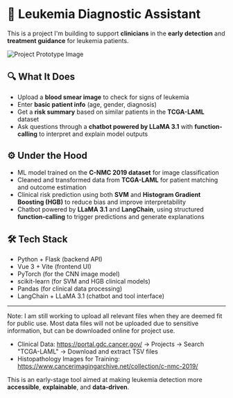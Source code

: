 # 🧠 Leukemia Diagnostic Assistant

This is a project I'm building to support **clinicians** in the **early detection** and **treatment guidance** for leukemia patients.


![Project Prototype Image](https://github.com/user-attachments/assets/6264eaa1-524a-4191-a29c-f4b700d61d7e)


## 🔍 What It Does

- Upload a **blood smear image** to check for signs of leukemia  
- Enter **basic patient info** (age, gender, diagnosis)  
- Get a **risk summary** based on similar patients in the **TCGA-LAML** dataset  
- Ask questions through a **chatbot powered by LLaMA 3.1** with **function-calling** to interpret and explain model outputs  

## ⚙️ Under the Hood

- ML model trained on the **C-NMC 2019 dataset** for image classification  
- Cleaned and transformed data from **TCGA-LAML** for patient matching and outcome estimation  
- Clinical risk prediction using both **SVM** and **Histogram Gradient Boosting (HGB)** to reduce bias and improve interpretability  
- Chatbot powered by **LLaMA 3.1** and **LangChain**, using structured **function-calling** to trigger predictions and generate explanations  

## 🛠️ Tech Stack

- Python + Flask (backend API)  
- Vue 3 + Vite (frontend UI)  
- PyTorch (for the CNN image model)  
- scikit-learn (for SVM and HGB clinical models)  
- Pandas (for clinical data processing)  
- LangChain + LLaMA 3.1 (chatbot and tool interface)  

---
Note:
I am still working to upload all relevant files when they are deemed fit for public use.
Most data files will not be uploaded due to sensitive information, but can be downloaded online for project use.
  - Clinical Data: https://portal.gdc.cancer.gov/ -> Projects -> Search "TCGA-LAML" -> Download and extract TSV files
  - Histopathology Images for Training: https://www.cancerimagingarchive.net/collection/c-nmc-2019/

This is an early-stage tool aimed at making leukemia detection more **accessible**, **explainable**, and **data-driven**.
